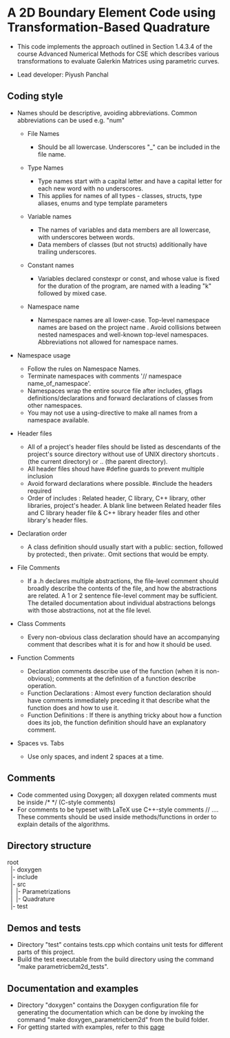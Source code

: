 # A 2D Boundary Element Code using Transformation-Based Quadrature

* This code implements the approach outlined in Section 1.4.3.4 of the course Advanced Numerical Methods for CSE which describes various transformations to evaluate Galerkin Matrices using parametric curves. 

* Lead developer: Piyush Panchal

## Coding style

* Names should be descriptive, avoiding abbreviations. Common abbreviations can be used e.g. "num"
	* File Names
		* Should be all lowercase. Underscores "_" can be included in the file name.

	* Type Names
		* Type names start with a capital letter and have a capital letter for each new word with no underscores.
		* This applies for names of all types - classes, structs, type aliases, enums and type template parameters

	* Variable names
		* The names of variables and data members are all lowercase, with underscores between words.
		* Data members of classes (but not structs) additionally have trailing underscores.

	* Constant names
		* Variables declared constexpr or const, and whose value is fixed for the duration of the program, are named with a leading "k" followed by mixed case.

	* Namespace name
		* Namespace names are all lower-case. Top-level namespace names are based on the project name . Avoid collisions between nested namespaces and well-known top-level namespaces. Abbreviations not allowed for namespace names.

* Namespace usage
	* Follow the rules on Namespace Names.
	* Terminate namespaces with comments '// namespace name_of_namespace'.
	* Namespaces wrap the entire source file after includes, gflags definitions/declarations and forward declarations of classes from other namespaces.
	* You may not use a using-directive to make all names from a namespace available.

* Header files
	* All of a project's header files should be listed as descendants of the project's source directory without use of UNIX directory shortcuts . (the current directory) or .. (the parent directory).
 	* All header files shoud have #define guards to prevent multiple inclusion
	* Avoid forward declarations where possible. #include the headers required
	* Order of includes : Related header, C library, C++ library, other libraries, project's header. A blank line between Related header files and C library header file & C++ library header files and other library's header files.

* Declaration order
	* A class definition should usually start with a public: section, followed by protected:, then private:. Omit sections that would be empty.

* File Comments
 	* If a .h declares multiple abstractions, the file-level comment should broadly describe the contents of the file, and how the abstractions are related. A 1 or 2 sentence file-level comment may be sufficient. The detailed documentation about individual abstractions belongs with those abstractions, not at the file level.

* Class Comments
	* Every non-obvious class declaration should have an accompanying comment that describes what it is for and how it should be used.

* Function Comments
	* Declaration comments describe use of the function (when it is non-obvious); comments at the definition of a function describe operation.
	* Function Declarations : Almost every function declaration should have comments immediately preceding it that describe what the function does and how to use it.
	* Function Definitions : If there is anything tricky about how a function does its job, the function definition should have an explanatory comment.

* Spaces vs. Tabs
	* Use only spaces, and indent 2 spaces at a time.

## Comments

* Code commented using Doxygen; all doxygen related comments must be inside /* */
  (C-style comments)
* For comments to be typeset with LaTeX use C++-style comments // ....
  These comments should be used inside methods/functions in order to explain 
  details of the algorithms.

## Directory structure

root<br/>
&nbsp;&nbsp;|- doxygen<br/>
&nbsp;&nbsp;|- include<br/>
&nbsp;&nbsp;|- src<br/>
&nbsp;&nbsp;|&nbsp;&nbsp;|- Parametrizations<br/>
&nbsp;&nbsp;|&nbsp;&nbsp;|- Quadrature<br/>
&nbsp;&nbsp;|- test

## Demos and tests

* Directory "test" contains tests.cpp which contains unit tests for different parts of this project.
* Build the test executable from the build directory using the command "make parametricbem2d_tests".

## Documentation and examples

* Directory "doxygen" contains the Doxygen configuration file for generating the documentation which can be done by invoking the command "make doxygen_parametricbem2d" from the build folder.
* For getting started with examples, refer to this [page](md__home_piyush_ETH_work_Code_BEM_2DParametricBEM_examples_README.html)
